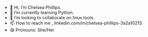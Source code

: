 - 👋 Hi, I’m Chelsea Phillips.
- 🌱 I’m currently learning Python.
- 💞️ I’m looking to collaborate on linux tools.
- 📫 How to reach me , linkedin.com/in/chelsea-phillips-3a2a10213.
- 😄 Pronouns: She/Her
  

<!---
StudyHallChelseaPhillips/StudyHallChelseaPhillips is a ✨ special ✨ repository because its `README.md` (this file) appears on your GitHub profile.
You can click the Preview link to take a look at your changes.
--->
